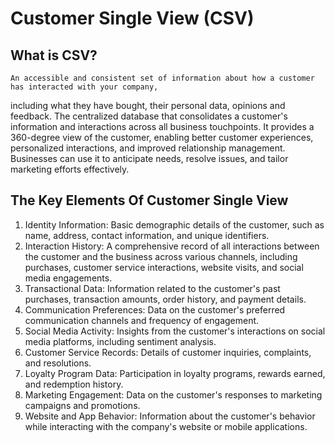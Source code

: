 # Customer Single View (CSV)

## What is CSV?

    An accessible and consistent set of information about how a customer has interacted with your company,
including what they have bought, their personal data, opinions and feedback.
    The centralized database that consolidates a customer's information and interactions across all business touchpoints. It provides a 360-degree view of the customer, enabling better customer experiences, personalized interactions, and improved relationship management. Businesses can use it to anticipate needs, resolve issues, and tailor marketing efforts effectively.

## The Key Elements Of Customer Single View

1. Identity Information: Basic demographic details of the customer, such as name, address, contact information, and unique identifiers.
2. Interaction History: A comprehensive record of all interactions between the customer and the business across various channels, including purchases, customer service interactions, website visits, and social media engagements.
3. Transactional Data: Information related to the customer's past purchases, transaction amounts, order history, and payment details.
4. Communication Preferences: Data on the customer's preferred communication channels and frequency of engagement.
5. Social Media Activity: Insights from the customer's interactions on social media platforms, including sentiment analysis.
6. Customer Service Records: Details of customer inquiries, complaints, and resolutions.
7. Loyalty Program Data: Participation in loyalty programs, rewards earned, and redemption history.
8. Marketing Engagement: Data on the customer's responses to marketing campaigns and promotions.
9. Website and App Behavior: Information about the customer's behavior while interacting with the company's website or mobile applications.
